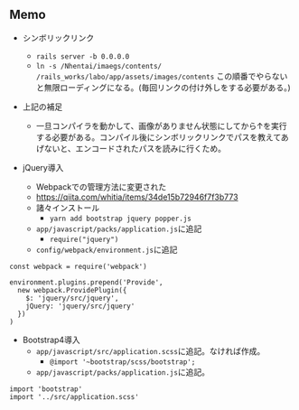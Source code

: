 ## Memo
- シンボリックリンク
	- ```rails server -b 0.0.0.0```
	- ```ln -s /Nhentai/imaegs/contents/ /rails_works/labo/app/assets/images/contents```
この順番でやらないと無限ローディングになる。(毎回リンクの付け外しをする必要がある。)
- 上記の補足
	- 一旦コンパイラを動かして、画像がありません状態にしてから↑を実行する必要がある。コンパイル後にシンボリックリンクでパスを教えてあげないと、エンコードされたパスを読みに行くため。

- jQuery導入
	- Webpackでの管理方法に変更された
	- https://qiita.com/whitia/items/34de15b72946f7f3b773
	- 諸々インストール
		- ```yarn add bootstrap jquery popper.js```
	- `app/javascript/packs/application.js`に追記
		- ```require("jquery")```
	- `config/webpack/environment.js`に追記
```
const webpack = require('webpack')

environment.plugins.prepend('Provide',
  new webpack.ProvidePlugin({
    $: 'jquery/src/jquery',
    jQuery: 'jquery/src/jquery'
  })
)
```
- Bootstrap4導入
	- `app/javascript/src/application.scss`に追記。なければ作成。
		- ```@import '~bootstrap/scss/bootstrap';```
	- `app/javascript/packs/application.js`に追記。
```
import 'bootstrap'
import '../src/application.scss'
```
